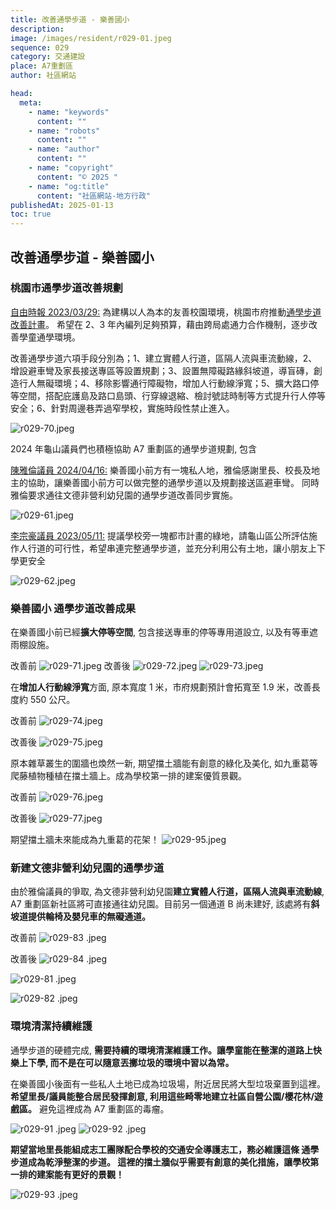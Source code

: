 ```yaml
---
title: 改善通學步道 - 樂善國小
description:
image: /images/resident/r029-01.jpeg
sequence: 029
category: 交通建設
place: A7重劃區
author: 社區網站

head:
  meta:
    - name: "keywords"
      content: ""
    - name: "robots"
      content: ""
    - name: "author"
      content: ""
    - name: "copyright"
      content: "© 2025 "
    - name: "og:title"
      content: "社區網站-地方行政"
publishedAt: 2025-01-13
toc: true
---
```


## 改善通學步道 - 樂善國小

### 桃園市通學步道改善規劃

<a href="https://news.ltn.com.tw/news/life/breakingnews/4255391">自由時報 2023/03/29:</a>
為建構以人為本的友善校園環境，桃園市府推動<a href="https://oram.tycg.gov.tw/cp.aspx?n=9225">通學步道改善計畫</a>。 希望在 2、3 年內編列足夠預算，藉由跨局處通力合作機制，逐步改善學童通學環境。

改善通學步道六項手段分別為；1、建立實體人行道，區隔人流與車流動線，2、增設避車彎及家長接送專區等設置規劃；3、設置無障礙路緣斜坡道，導盲磚，創造行人無礙環境；4、移除影響通行障礙物，增加人行動線淨寬；5、擴大路口停等空間，搭配庇護島及路口島頭、行穿線退縮、檢討號誌時制等方式提升行人停等安全；6、針對周邊巷弄過窄學校，實施時段性禁止進入。

![r029-70.jpeg](/images/resident/r029-70.jpeg)

2024 年龜山議員們也積極協助 A7 重劃區的通學步道規劃, 包含

<a href="https://www.facebook.com/share/p/1AihkANwkZ/">陳雅倫議員 2024/04/16:</a>
樂善國小前方有一塊私人地，雅倫感謝里長、校長及地主的協助，讓樂善國小前方可以做完整的通學步道以及規劃接送區避車彎。 同時雅倫要求通往文德非營利幼兒園的通學步道改善同步實施。

![r029-61.jpeg](/images/resident/r029-61.jpeg)

<a href="https://www.facebook.com/share/p/15ZuQN9jgh/">李宗豪議員 2023/05/11:</a>
提議學校旁一塊都市計畫的綠地，請龜山區公所評估施作人行道的可行性，希望串連完整通學步道，並充分利用公有土地，讓小朋友上下學更安全

![r029-62.jpeg](/images/resident/r029-62.jpeg)

### 樂善國小 通學步道改善成果

在樂善國小前已經**擴大停等空間**, 包含接送專車的停等專用道設立, 以及有等車遮雨棚設施。

改善前
![r029-71.jpeg](/images/resident/r029-71.jpeg)
改善後
![r029-72.jpeg](/images/resident/r029-72.jpeg)
![r029-73.jpeg](/images/resident/r029-73.jpeg)

在**增加人行動線淨寬**方面, 原本寬度 1 米，市府規劃預計會拓寬至 1.9 米，改善長度約 550 公尺。

改善前
![r029-74.jpeg](/images/resident/r029-74.jpeg)

改善後
![r029-75.jpeg](/images/resident/r029-75.jpeg)

原本雜草叢生的圍牆也煥然一新, 期望擋土牆能有創意的綠化及美化, 如九重葛等爬藤植物種植在擋土牆上。成為學校第一排的建案優質景觀。

改善前
![r029-76.jpeg](/images/resident/r029-76.jpeg)

改善後
![r029-77.jpeg](/images/resident/r029-77.jpeg)

期望擋土牆未來能成為九重葛的花架！
![r029-95.jpeg](/images/resident/r029-95.jpeg)

### 新建文德非營利幼兒園的通學步道

由於雅倫議員的爭取, 為文德非營利幼兒園**建立實體人行道，區隔人流與車流動線**, A7 重劃區新社區將可直接通往幼兒園。目前另一個通道 B 尚未建好, 該處將有**斜坡道提供輪椅及嬰兒車的無礙通道。**

改善前
![r029-83 .jpeg](/images/resident/r029-83.jpeg)

改善後
![r029-84 .jpeg](/images/resident/r029-84.jpeg)

![r029-81 .jpeg](/images/resident/r029-81.jpeg)

![r029-82 .jpeg](/images/resident/r029-82.jpeg)

### 環境清潔持續維護

通學步道的硬體完成, **需要持續的環境清潔維護工作。讓學童能在整潔的道路上快樂上下學, 而不是在可以隨意丟擲垃圾的環境中習以為常。**

在樂善國小後面有一些私人土地已成為垃圾場，附近居民將大型垃圾棄置到這裡。**希望里長/議員能整合居民發揮創意, 利用這些畸零地建立社區自營公園/櫻花林/遊戲區。** 避免這裡成為 A7 重劃區的毒瘤。

![r029-91 .jpeg](/images/resident/r029-91.jpeg)
![r029-92 .jpeg](/images/resident/r029-92.jpeg)

**期望當地里長能組成志工團隊配合學校的交通安全導護志工，務必維護這條 通學步道成為乾淨整潔的步道。 這裡的擋土牆似乎需要有創意的美化措施，讓學校第一排的建案能有更好的景觀！**

![r029-93 .jpeg](/images/resident/r029-93.jpeg)
